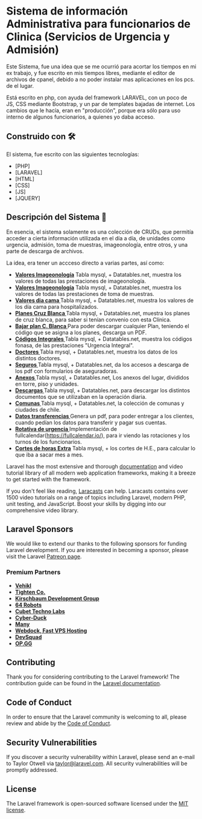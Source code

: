 # Sistema de información Administrativa para funcionarios de Clinica (Servicios de Urgencia y Admisión)
Este Sistema, fue una idea que se me ocurrió para acortar los tiempos en mi ex trabajo, y fue escrito en mis tiempos libres, mediante el editor de archivos de cpanel, debido a no poder instalar mas aplicaciones en los pcs. de el lugar.

Está escrito en php, con ayuda del framework LARAVEL, con un poco de JS, CSS mediante Bootstrap, y un par de templates bajadas de internet.
Los cambios que le hacía, eran en "producción", porque era sólo para uso interno de algunos funcionarios, a quienes yo daba acceso.

## Construido con 🛠️
El sistema, fue escrito con las siguientes tecnologías:

* [PHP]
* [LARAVEL]
* [HTML]
* [CSS]
* [JS]
* [JQUERY]

## Descripción del Sistema 📄
En esencia, el sistema solamente es una colección de CRUDs, que permitía acceder a cierta información utilizada en el día a día, de unidades como urgencia, admisión, toma de muestras, imageonología, entre otros, y una parte de descarga de archivos.

La idea, era tener un accceso directo a varias partes, así como:

- **[Valores Imageonología](#)** Tabla mysql, + Datatables.net, muestra los valores de todas las prestaciones de imageonología.
- **[Valores Imageonología](#)** Tabla mysql, + Datatables.net, muestra los valores de todas las prestaciones de toma de muestras.
- **[Valores dia cama     ](#)** Tabla mysql, + Datatables.net, muestra los valores de los día cama para hospitalizados.
- **[Planes Cruz Blanca   ](#)** Tabla mysql, + Datatables.net, muestra los planes de cruz blanca, para saber si tenían convenio con esta Clínica.
- **[Bajar plan C. Blanca ](#)** Para poder descargar cualquier Plan, teniendo el código que se asigna a los planes, descarga un PDF.
- **[Códigos Integrales   ](#)** Tabla mysql, + Datatables.net, muestra los códigos fonasa, de las prestaciones "Urgencia Integral".
- **[Doctores             ](#)** Tabla mysql, + Datatables.net, muestra los datos de los distintos doctores. 
- **[Seguros              ](#)** Tabla mysql, + Datatables.net, da los accesos a descarga de los pdf con formularios de aseguradoras. 
- **[Anexos               ](#)** Tabla mysql, + Datatables.net, Los anexos del lugar, divididos en torre, piso y unidades. 
- **[Descargas            ](#)** Tabla mysql, + Datatables.net, para descargar los distintos documentos que se utilizaban en la operación diaria.
- **[Comunas              ](#)** Tabla mysql, + Datatables.net, la colección de comunas y ciudades de chile.
- **[Datos transferencias ](#)** Genera un pdf, para poder entregar a los clientes, cuando pedían los datos para transferir y pagar sus cuentas.
- **[Rotativa de urgencia ](#)** Implementación de fullcalendar(https://fullcalendar.io/), para ir viendo las rotaciones y los turnos de los funcionarios.
- **[Cortes de horas Extra](#)** Tabla mysql, + los cortes de H.E., para calcular lo que iba a sacar mes a mes.
 
  

Laravel has the most extensive and thorough [documentation](https://laravel.com/docs) and video tutorial library of all modern web application frameworks, making it a breeze to get started with the framework.

If you don't feel like reading, [Laracasts](https://laracasts.com) can help. Laracasts contains over 1500 video tutorials on a range of topics including Laravel, modern PHP, unit testing, and JavaScript. Boost your skills by digging into our comprehensive video library.

## Laravel Sponsors

We would like to extend our thanks to the following sponsors for funding Laravel development. If you are interested in becoming a sponsor, please visit the Laravel [Patreon page](https://patreon.com/taylorotwell).

### Premium Partners

- **[Vehikl](https://vehikl.com/)**
- **[Tighten Co.](https://tighten.co)**
- **[Kirschbaum Development Group](https://kirschbaumdevelopment.com)**
- **[64 Robots](https://64robots.com)**
- **[Cubet Techno Labs](https://cubettech.com)**
- **[Cyber-Duck](https://cyber-duck.co.uk)**
- **[Many](https://www.many.co.uk)**
- **[Webdock, Fast VPS Hosting](https://www.webdock.io/en)**
- **[DevSquad](https://devsquad.com)**
- **[OP.GG](https://op.gg)**

## Contributing

Thank you for considering contributing to the Laravel framework! The contribution guide can be found in the [Laravel documentation](https://laravel.com/docs/contributions).

## Code of Conduct

In order to ensure that the Laravel community is welcoming to all, please review and abide by the [Code of Conduct](https://laravel.com/docs/contributions#code-of-conduct).

## Security Vulnerabilities

If you discover a security vulnerability within Laravel, please send an e-mail to Taylor Otwell via [taylor@laravel.com](mailto:taylor@laravel.com). All security vulnerabilities will be promptly addressed.

## License

The Laravel framework is open-sourced software licensed under the [MIT license](https://opensource.org/licenses/MIT).
